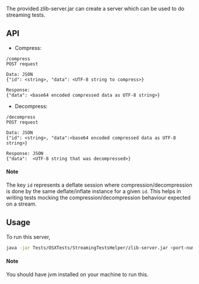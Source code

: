 The provided zlib-server.jar can create a server which can be used to do streaming tests.

API
---

* Compress:

```
/compress
POST request

Data: JSON
{"id": <string>, "data": <UTF-8 string to compress>}

Response:
{"data": <base64 encoded compressed data as UTF-8 string>}
```

* Decompress:

```
/decompress
POST request

Data: JSON
{"id": <string>, "data":<base64 encoded compressed data as UTF-8 string>}

Response: JSON
{"data":  <UTF-8 string that was decompressed>}
```

#### Note
The key `id` represents a deflate session where compression/decompression is done by the same deflate/inflate instance for a given `id`. This helps in writing tests mocking the compression/decompression behaviour expected on a stream.

Usage
---

To run this server,

```sh
java -jar Tests/OSXTests/StreamingTestsHelper/zlib-server.jar <port-number>
```

#### Note
You should have jvm installed on your machine to run this.
